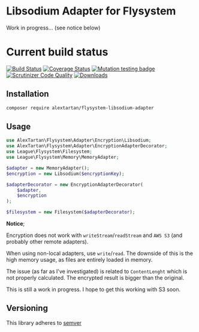 # Libsodium Adapter for Flysystem

Work in progress... (see notice below)

Current build status
===

[![Build Status](https://travis-ci.org/alextartan/flysystem-libsodium-adapter.svg?branch=master)](https://travis-ci.org/alextartan/flysystem-libsodium-adapter)
[![Coverage Status](https://coveralls.io/repos/github/alextartan/flysystem-libsodium-adapter/badge.svg?branch=master)](https://coveralls.io/github/alextartan/flysystem-libsodium-adapter?branch=master)
[![Mutation testing badge](https://badge.stryker-mutator.io/github.com/alextartan/flysystem-libsodium-adapter/master)](https://stryker-mutator.github.io)
[![Scrutinizer Code Quality](https://scrutinizer-ci.com/g/alextartan/flysystem-libsodium-adapter/badges/quality-score.png?b=master)](https://scrutinizer-ci.com/g/alextartan/flysystem-libsodium-adapter/?branch=master)
[![Downloads](https://img.shields.io/badge/dynamic/json.svg?url=https://repo.packagist.org/packages/alextartan/flysystem-libsodium-adapter.json&label=Downloads&query=$.package.downloads.total&colorB=orange)](https://packagist.org/packages/alextartan/flysystem-libsodium-adapter)

## Installation

```bash
composer require alextartan/flysystem-libsodium-adapter
```

## Usage

```php
use AlexTartan\Flysystem\Adapter\Encryption\Libsodium;
use AlexTartan\Flysystem\Adapter\EncryptionAdapterDecorator;
use League\Flysystem\Filesystem;
use League\Flysystem\Memory\MemoryAdapter;

$adapter = new MemoryAdapter();
$encryption = new Libsodium($encryptionKey);

$adapterDecorator = new EncryptionAdapterDecorator(
    $adapter, 
    $encryption
);

$filesystem = new Filesystem($adapterDecorator);
```

**Notice**;

Encryption does not work with `writeStream`/`readStream` and `AWS S3` (and probably other remote adapters). 

When using non-local adapters, use `write`/`read`. The downside of this is the high memory usage, as files 
are entirely loaded in memory.

The issue (as far as I've investigated) is related to `ContentLenght` which is not properly calculated.
The encrypted result is bigger than the original.

This is still a work in progress. I hope to get this working with S3 soon.


## Versioning

This library adheres to [semver](https://semver.org/)